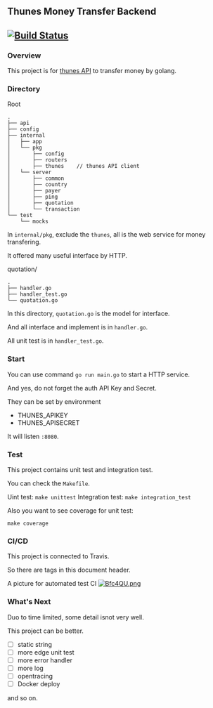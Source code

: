 ## Thunes Money Transfer Backend

[![Build Status](https://travis-ci.com/fghpdf/thunes_sample.svg?token=nEHz11y83KAa9EpLU95Y&branch=release)](https://travis-ci.com/fghpdf/thunes_sample)
---

### Overview

This project is for [thunes API](https://developers.thunes.com/money-transfer/v2/?go#example-flow) to transfer money by golang.



### Directory

Root
```shell
.
├── api
├── config
├── internal
│   ├── app
│   └── pkg
│       ├── config
│       ├── routers
│       ├── thunes    // thunes API client
│   └── server
│       ├── common
│       ├── country
│       ├── payer
│       ├── ping
│       ├── quotation
│       └── transaction
└── test
    └── mocks
```
In `internal/pkg`, exclude the `thunes`, all is the web service for money transfering. 

It offered many useful interface by HTTP.

quotation/
```
.
├── handler.go
├── handler_test.go
└── quotation.go
```
In this directory, `quotation.go` is the model for interface. 

And all interface and implement is in `handler.go`. 

All unit test is in `handler_test.go`.

### Start

You can use command `go run main.go` to start a HTTP service.

And yes, do not forget the auth API Key and Secret.

They can be set by environment
* THUNES_APIKEY
* THUNES_APISECRET

It will listen `:8080`.

### Test

This project contains unit test and integration test.

You can check the `Makefile`.

Uint test: `make unittest`
Integration test: `make integration_test`

Also you want to see coverage for unit test:
```
make coverage
```

### CI/CD
This project is connected to Travis.

So there are tags in this document header.

A picture for automated test CI
[![Bfc4QU.png](https://s1.ax1x.com/2020/11/06/Bfc4QU.png)](https://imgchr.com/i/Bfc4QU)

### What's Next

Duo to time limited, some detail isnot very well.

This project can be better.

- [ ] static string
- [ ] more edge unit test
- [ ] more error handler
- [ ] more log
- [ ] opentracing
- [ ] Docker deploy

and so on.
